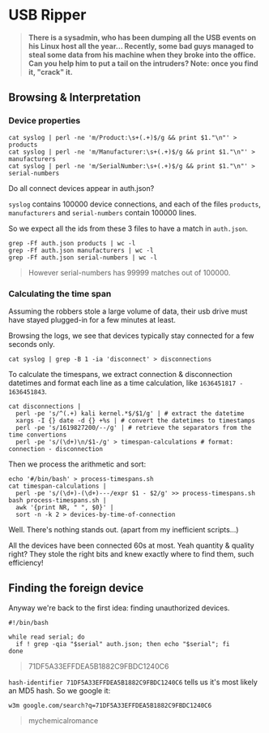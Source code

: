 # USB Ripper

> **There is a sysadmin, who has been dumping all the USB events on his Linux
> host all the year... Recently, some bad guys managed to steal some data from
> his machine when they broke into the office. Can you help him to put a tail on
> the intruders? Note: once you find it, "crack" it.**

## Browsing & Interpretation

### Device properties

```
cat syslog | perl -ne 'm/Product:\s+(.+)$/g && print $1."\n"' > products
cat syslog | perl -ne 'm/Manufacturer:\s+(.+)$/g && print $1."\n"' > manufacturers
cat syslog | perl -ne 'm/SerialNumber:\s+(.+)$/g && print $1."\n"' > serial-numbers
```

Do all connect devices appear in auth.json?

`syslog` contains 100000 device connections, and each of the files `products`,
`manufacturers` and `serial-numbers` contain 100000 lines.

So we expect all the ids from these 3 files to have a match in `auth.json`.

```
grep -Ff auth.json products | wc -l
grep -Ff auth.json manufacturers | wc -l
grep -Ff auth.json serial-numbers | wc -l
```

> However serial-numbers has 99999 matches out of 100000.

### Calculating the time span

Assuming the robbers stole a large volume of data, their usb drive must have
stayed plugged-in for a few minutes at least.

Browsing the logs, we see that devices typically stay connected for a few
seconds only.

```
cat syslog | grep -B 1 -ia 'disconnect' > disconnections
```

To calculate the timespans, we extract connection & disconnection datetimes and
format each line as a time calculation, like `1636451817 - 1636451843`.

```
cat disconnections |
  perl -pe 's/^(.+) kali kernel.*$/$1/g' | # extract the datetime
  xargs -I {} date -d {} +%s | # convert the datetimes to timestamps
  perl -pe 's/1619827200/--/g' | # retrieve the separators from the time convertions
  perl -pe 's/(\d+)\n/$1-/g' > timespan-calculations # format: connection - disconnection
```

Then we process the arithmetic and sort:

```
echo '#/bin/bash' > process-timespans.sh
cat timespan-calculations |
  perl -pe 's/(\d+)-(\d+)---/expr $1 - $2/g' >> process-timespans.sh
bash process-timespans.sh |
  awk '{print NR, " ", $0}' |
  sort -n -k 2 > devices-by-time-of-connection
```

Well. There's nothing stands out. (apart from my inefficient scripts...)

All the devices have been connected 60s at most.
Yeah quantity & quality right? They stole the right bits and knew exactly where
to find them, such efficiency!

## Finding the foreign device

Anyway we're back to the first idea: finding unauthorized devices.

```
#!/bin/bash

while read serial; do
  if ! grep -qia "$serial" auth.json; then echo "$serial"; fi
done
```

> 71DF5A33EFFDEA5B1882C9FBDC1240C6

`hash-identifier 71DF5A33EFFDEA5B1882C9FBDC1240C6` tells us it's most likely an
MD5 hash. So we google it:

```
w3m google.com/search?q=71DF5A33EFFDEA5B1882C9FBDC1240C6
```

> mychemicalromance

